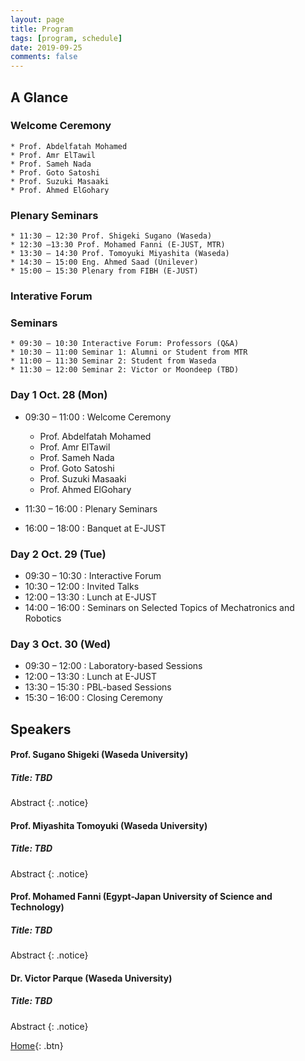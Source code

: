 ```yaml
---
layout: page
title: Program
tags: [program, schedule]
date: 2019-09-25
comments: false
---
```


## A Glance


### Welcome Ceremony

```
* Prof. Abdelfatah Mohamed
* Prof. Amr ElTawil
* Prof. Sameh Nada
* Prof. Goto Satoshi
* Prof. Suzuki Masaaki
* Prof. Ahmed ElGohary
```

### Plenary Seminars

```
* 11:30 – 12:30 Prof. Shigeki Sugano (Waseda)
* 12:30 –13:30 Prof. Mohamed Fanni (E-JUST, MTR)
* 13:30 – 14:30 Prof. Tomoyuki Miyashita (Waseda)
* 14:30 – 15:00 Eng. Ahmed Saad (Unilever)
* 15:00 – 15:30 Plenary from FIBH (E-JUST)
```

### Interative Forum


### Seminars

```
* 09:30 – 10:30 Interactive Forum: Professors (Q&A)
* 10:30 – 11:00 Seminar 1: Alumni or Student from MTR
* 11:00 – 11:30 Seminar 2: Student from Waseda
* 11:30 – 12:00 Seminar 2: Victor or Moondeep (TBD)
```


### Day 1 Oct. 28 (Mon)

* 09:30 – 11:00 : Welcome Ceremony
    * Prof. Abdelfatah Mohamed
    * Prof. Amr ElTawil
    * Prof. Sameh Nada
    * Prof. Goto Satoshi
    * Prof. Suzuki Masaaki
    * Prof. Ahmed ElGohary

* 11:30 – 16:00 : Plenary Seminars
* 16:00 – 18:00 : Banquet at E-JUST

### Day 2 Oct. 29 (Tue)

* 09:30 – 10:30 : Interactive Forum
* 10:30 – 12:00 : Invited Talks
* 12:00 – 13:30 : Lunch at E-JUST
* 14:00 – 16:00 : Seminars on Selected Topics of Mechatronics and Robotics

### Day 3 Oct. 30 (Wed)

* 09:30 – 12:00 : Laboratory-based Sessions
* 12:00 – 13:30 : Lunch at E-JUST
* 13:30 – 15:30 : PBL-based Sessions
* 15:30 – 16:00 : Closing Ceremony


## Speakers

#### Prof. Sugano Shigeki (Waseda University)

##### Title: TBD

Abstract
{: .notice}

#### Prof. Miyashita Tomoyuki (Waseda University)

##### Title: TBD

Abstract
{: .notice}

#### Prof. Mohamed Fanni (Egypt-Japan University of Science and Technology)

##### Title: TBD

Abstract
{: .notice}


#### Dr. Victor Parque (Waseda University)

##### Title: TBD

Abstract
{: .notice}


[Home](https://pemtr2019.github.io){: .btn}

